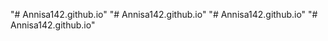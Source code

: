 "# Annisa142.github.io" 
"# Annisa142.github.io" 
"# Annisa142.github.io" 
"# Annisa142.github.io" 

